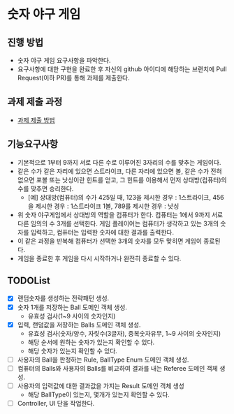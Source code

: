 # 숫자 야구 게임
## 진행 방법
* 숫자 야구 게임 요구사항을 파악한다.
* 요구사항에 대한 구현을 완료한 후 자신의 github 아이디에 해당하는 브랜치에 Pull Request(이하 PR)를 통해 과제를 제출한다.

## 과제 제출 과정
* [과제 제출 방법](https://github.com/next-step/nextstep-docs/tree/master/precourse)

## 기능요구사항
* 기본적으로 1부터 9까지 서로 다른 수로 이루어진 3자리의 수를 맞추는 게임이다.
* 같은 수가 같은 자리에 있으면 스트라이크, 다른 자리에 있으면 볼, 같은 수가 전혀 없으면 포볼 또는 낫싱이란 힌트를 얻고, 그 힌트를 이용해서 먼저 상대방(컴퓨터)의 수를 맞추면 승리한다.
  * [예] 상대방(컴퓨터)의 수가 425일 때, 123을 제시한 경우 : 1스트라이크, 456을 제시한 경우 : 1스트라이크 1볼, 789를 제시한 경우 : 낫싱
* 위 숫자 야구게임에서 상대방의 역할을 컴퓨터가 한다. 컴퓨터는 1에서 9까지 서로 다른 임의의 수 3개를 선택한다. 게임 플레이어는 컴퓨터가 생각하고 있는 3개의 숫자를 입력하고, 컴퓨터는 입력한 숫자에 대한 결과를 출력한다.
* 이 같은 과정을 반복해 컴퓨터가 선택한 3개의 숫자를 모두 맞히면 게임이 종료된다.
* 게임을 종료한 후 게임을 다시 시작하거나 완전히 종료할 수 있다.

## TODOList
* [X] 랜덤숫자를 생성하는 전략패턴 생성.
* [X] 숫자 1개를 저장하는 Ball 도메인 객체 생성.
  * 유효성 검사(1~9 사이의 숫자인지)
* [X] 입력, 랜덤값을 저장하는 Balls 도메인 객체 생성.
  * 유효성 검사(숫자/양수, 자릿수(3글자), 중복숫자유무, 1~9 사이의 숫자인지)
  * 해당 순서에 원하는 숫자가 있는지 확인할 수 있다.
  * 해당 숫자가 있는지 확인할 수 있다.
* [ ] 사용자의 Ball을 판정하는 Rule, BallType Enum 도메인 객체 생성.
* [ ] 컴퓨터의 Balls와 사용자의 Balls를 비교하여 결과를 내는 Referee 도메인 객체 생성.
* [ ] 사용자의 입력값에 대한 결과값을 가지는 Result 도메인 객체 생성
  * 해당 BallType이 있는지, 몇개가 있는지 확인할 수 있다.
* [ ] Controller, UI 단을 작업한다.
